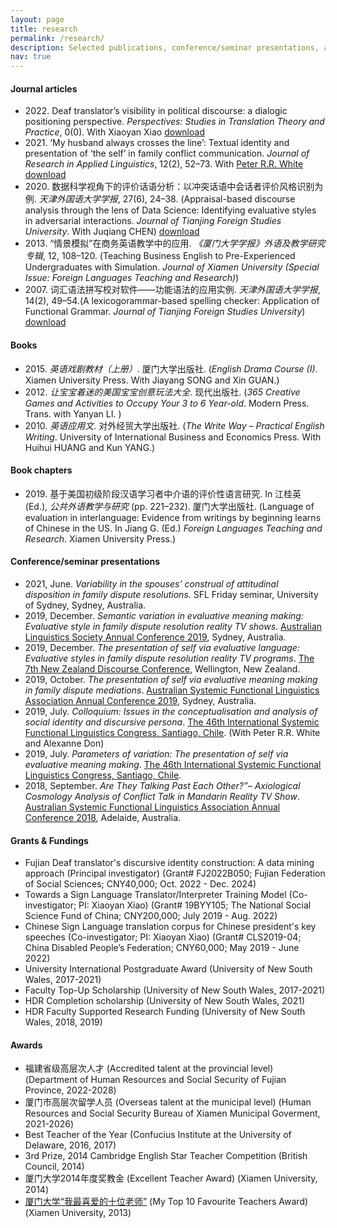```yaml
---
layout: page
title: research
permalink: /research/
description: Selected publications, conference/seminar presentations, and the fundings/awards received.
nav: true
---
```


#### Journal articles
- 2022\. Deaf translator’s visibility in political discourse: a dialogic positioning perspective. *Perspectives: Studies in Translation Theory and Practice*, 0(0). With Xiaoyan Xiao [download](https://www.tandfonline.com/doi/full/10.1080/0907676X.2022.2130080)
- 2021\. ‘My husband always crosses the line’: Textual identity and presentation of ‘the self’ in family conflict communication. *Journal of Research in Applied Linguistics*, 12(2), 52–73. With [Peter R.R. White](https://www.ada.unsw.edu.au/our-people/peter-white) [download](https://www.researchgate.net/publication/354617280_'My_Husband_Always_Crosses_the_Line'_Textual_Identity_and_Presentation_of_'the_Self'_in_Family_Conflict_Communication)
- 2020\. 数据科学视角下的评价话语分析：以冲突话语中会话者评价风格识别为例. *天津外国语大学学报*, 27(6), 24–38. (Appraisal-based discourse analysis through the lens of Data Science: Identifying evaluative styles in adversarial interactions. *Journal of Tianjing Foreign Studies University*. With Juqiang CHEN) [download](/assets/pdf/datascience2020.pdf)
- 2013\. “情景模拟”在商务英语教学中的应用. *《厦门大学学报》外语及教学研究专辑*, 12, 108–120. (Teaching Business English to Pre-Experienced Undergraduates with Simulation. *Journal of Xiamen University (Special Issue: Foreign Languages Teaching and Research)*)
- 2007\. 词汇语法拼写校对软件——功能语法的应用实例. *天津外国语大学学报*, 14(2), 49–54.(A lexicogorammar-based spelling checker: Application of Functional Grammar. *Journal of Tianjing Foreign Studies University*) [download](/assets/pdf/checker2007.pdf)


#### Books

- 2015\. *英语戏剧教材（上册）*. 厦门大学出版社. (*English Drama Course (I)*. Xiamen University Press. With Jiayang SONG and Xin GUAN.)
- 2012\. *让宝宝着迷的美国宝宝创意玩法大全*. 现代出版社. (*365 Creative Games and Activities to Occupy Your 3 to 6 Year-old*. Modern Press. Trans. with Yanyan LI. )
- 2010\. *英语应用文*. 对外经贸大学出版社. (*The Write Way – Practical English Writing*. University of International Business and Economics Press. With Huihui HUANG and Kun YANG.)


#### Book chapters

- 2019\. 基于美国初级阶段汉语学习者中介语的评价性语言研究. In 江桂英 (Ed.), *公共外语教学与研究* (pp. 221–232). 厦门大学出版社. (Language of evaluation in interlanguage: Evidence from writings by beginning learns of Chinese in the US. In Jiang G. (Ed.) *Foreign Languages Teaching and Research*. Xiamen University Press.) 


#### Conference/seminar presentations

- 2021, June. *Variability in the spouses’ construal of attitudinal disposition in family dispute resolutions*. SFL Friday seminar, University of Sydney, Sydney, Australia.
- 2019, December. *Semantic variation in evaluative meaning making: Evaluative style in family dispute resolution reality TV shows*. [Australian Linguistics Society Annual Conference 2019](https://als.asn.au/Conference/Conference2019/Conference2019), Sydney, Australia.
- 2019, December. *The presentation of self via evaluative language: Evaluative styles in family dispute resolution reality TV programs*. [The 7th New Zealand Discourse Conference](https://www.massey.ac.nz/massey/about-massey/events/event-detail.cfm?event_id=428D493A-695B-4519-BE09-01D169BA72D0), Wellington, New Zealand.
- 2019, October. *The presentation of self via evaluative meaning making in family dispute mediations*. [Australian Systemic Functional Linguistics Association Annual Conference 2019](https://asfla.net/asfla-conference/previous-conferences/), Sydney, Australia.
- 2019, July. *Colloquium: Issues in the conceptualisation and analysis of social identity and discursive persona*. [The 46th International Systemic Functional Linguistics Congress, Santiago, Chile](http://letras.uc.cl/letras/isfc2019santiagochile/en/). (With Peter R.R. White and Alexanne Don)
- 2019, July. *Parameters of variation: The presentation of self via evaluative meaning making*. [The 46th International Systemic Functional Linguistics Congress, Santiago, Chile](http://letras.uc.cl/letras/isfc2019santiagochile/en/).
- 2018, September. *Are They Talking Past Each Other?”– Axiological Cosmology Analysis of Conflict Talk in Mandarin Reality TV Show*. [Australian Systemic Functional Linguistics Association Annual Conference  2018](https://asfla.net/asfla-conference/previous-conferences/), Adelaide, Australia.


#### Grants & Fundings 

- Fujian Deaf translator's discursive identity construction: A data mining approach (Principal investigator) (Grant# FJ2022B050; Fujian Federation of Social Sciences; CNY40,000; Oct. 2022 - Dec. 2024)
- Towards a Sign Language Translator/Interpreter Training Model (Co-investigator; PI: Xiaoyan Xiao) (Grant# 19BYY105; The National Social Science Fund of China; CNY200,000; July 2019 - Aug. 2022)
- Chinese Sign Language translation corpus for Chinese president's key speeches (Co-investigator; PI: Xiaoyan Xiao) (Grant# CLS2019-04; China Disabled People’s Federation; CNY60,000; May 2019 - June 2022)
- University International Postgraduate Award (University of New South Wales, 2017-2021)
- Faculty Top-Up Scholarship (University of New South Wales, 2017-2021)
- HDR Completion scholarship (University of New South Wales, 2021)
- HDR Faculty Supported Research Funding (University of New South Wales, 2018, 2019)


#### Awards

- 福建省级高层次人才 (Accredited talent at the provincial level) (Department of Human Resources and Social Security of Fujian
Province, 2022-2028)
- 厦门市高层次留学人员 (Overseas talent at the municipal level) (Human Resources and Social Security Bureau of Xiamen Municipal Goverment, 2021-2026)
- Best Teacher of the Year (Confucius Institute at the University of Delaware, 2016, 2017)
-	3rd Prize, 2014 Cambridge English Star Teacher Competition (British Council, 2014)
-	厦门大学2014年度奖教金 (Excellent Teacher Award) (Xiamen University, 2014)
-	[厦门大学“我最喜爱的十位老师”](https://xcb.xmu.edu.cn/2013/0927/c529a6938/page.htm) (My Top 10 Favourite Teachers Award) (Xiamen University, 2013)
